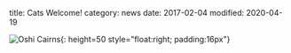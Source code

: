 title: Cats Welcome!
category:  news
date: 2017-02-04
modified: 2020-04-19

![Oshi Cairns]({static}/images/oshi.jpg){: height=50 style="float:right; padding:16px"}

